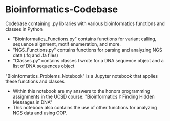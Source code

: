 # Bioinformatics-Codebase

Codebase containing .py libraries with various bioinformatics functions and classes in Python
<ul>
  <li>"Bioinformatics_Functions.py" contains functions for variant calling, sequence alignment, motif enumeration, and more.</li>
  <li>"NGS_Functions.py" contains functions for parsing and analyzing NGS data (.fq and .fa files)</li>
  <li>"Classes.py" contains classes I wrote for a DNA sequence object and a list of DNA sequences object</li>
</ul>

"Bioinformatics_Problems_Notebook" is a Jupyter notebook that applies these functions and classes
<ul>
  <li>Within this notebook are my answers to the honors programming assignments in the UCSD course: "Bioinformatics I: Finding Hidden Messages in DNA"</li>
  <li>This notebook also contains the use of other functions for analyzing NGS data and using OOP.</li>
</ul>

